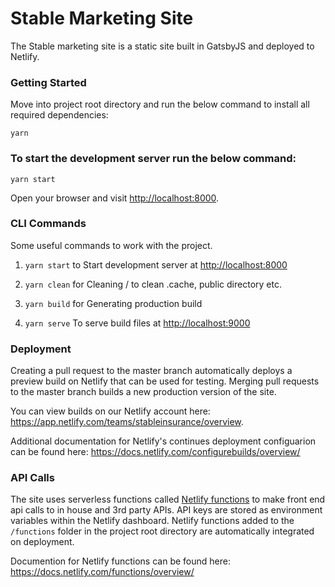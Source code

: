 # Stable Marketing Site  

The Stable marketing site is a static site built in GatsbyJS and deployed to Netlify.

### Getting Started
Move into project root directory and run the below command to install all required dependencies:

    yarn


### To start the development server run the below command:

    yarn start 

Open your browser and visit  [http://localhost:8000](http://localhost:8000/). 

### CLI Commands 
Some useful commands to work with the project.

1.  `yarn start` to Start development server at  [http://localhost:8000](http://localhost:8000/)
    
2.  `yarn clean` for Cleaning / to clean .cache, public directory etc.
    
3.  `yarn build` for Generating production build
    
4.  `yarn serve` To serve build files at  [http://localhost:9000](http://localhost:9000/)

### Deployment 

Creating a pull request to the master branch automatically deploys a preview build on Netlify that can be used for testing. Merging pull requests to the master branch builds a new production version of the site. 

You can view builds on our Netlify account here: https://app.netlify.com/teams/stableinsurance/overview. 

Additional documentation for Netlify's continues deployment configuarion can be found here: https://docs.netlify.com/configurebuilds/overview/

### API Calls

The site uses serverless functions called [Netlify functions](https://docs.netlify.com/functions/overview/) to make front end api calls to in house and 3rd party APIs. API keys are stored as environment variables within the Netlify dashboard. Netlify functions added to the `/functions` folder in the project root directory are automatically integrated on deployment.  

Documention for Netlify functions can be found here: https://docs.netlify.com/functions/overview/


